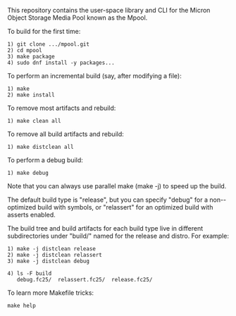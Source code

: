<!---
# SPDX-License-Identifier: MIT
#
# Copyright (C) 2015-2020 Micron Technology, Inc.  All rights reserved.
#
-->

This repository contains the user-space library and CLI for the Micron
Object Storage Media Pool known as the Mpool.

To build for the first time:

    1) git clone .../mpool.git
    2) cd mpool
    3) make package
    4) sudo dnf install -y packages...

To perform an incremental build (say, after modifying a file):

    1) make
    2) make install


To remove most artifacts and rebuild:

    1) make clean all


To remove all build artifacts and rebuild:

    1) make distclean all


To perform a debug build:

    1) make debug


Note that you can always use parallel make (make -j) to speed up the build.

The default build type is "release", but you can specify "debug" for a non--optimized
build with symbols, or "relassert"  for an optimized build with asserts enabled.

The build tree and build artifacts for each build type live in different
subdirectories under "build/" named for the release and distro.  For example:

    1) make -j distclean release
    2) make -j distclean relassert
    3) make -j distclean debug

    4) ls -F build
       debug.fc25/  relassert.fc25/  release.fc25/

To learn more Makefile tricks:

    make help
